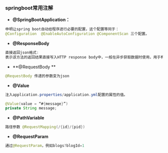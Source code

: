 ### springboot常用注解



-  **@SpringBootApplication：**

```java
申明让spring boot自动给程序进行必要的配置，这个配置等同于：
@Configuration  @EnableAutoConfiguration @ComponentScan 三个配置。 
```

- **@ResponseBody**

```java
直接返回json格式:
表示该方法的返回结果直接写入HTTP response body中，一般在异步获取数据时使用，用于构建RESTful的api。在使用@RequestMapping后，返回值通常解析为跳转路径，加上@responsebody后返回结果不会被解析为跳转路径，而是直接写入HTTP response body中。比如异步获取json数据，加上@responsebody后，会直接返回json数据。该注解一般会配合@RequestMapping一起使用
```
- **@RequestBody **
```java
@RequestBody 传递的参数变为json
```

- **@Value**

```java
注入application.properties/application.yml配置的属性的值。

@Value(value = “#{message}”) 
private String message;
```

- **@PathVariable**

```java
路径参数 @RequestMapping(/{id}/{pid})
```

- **@RequestParam**

```java
通过@RequestParam，例如blogs?blogId=1
```

